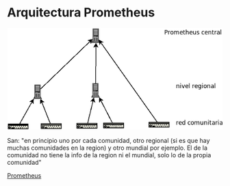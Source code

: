 # Arquitectura Prometheus

![Arquitectura Prometheus](img/arquitectura.prometheus.png)

San: "en principio uno por cada comunidad, otro regional (si es que hay muchas comunidades en la region) y otro mundial por ejemplo. El de la comunidad no tiene la info de la region ni el mundial, solo lo de la propia comunidad"

[Prometheus](https://prometheus.io)
